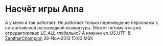 # Насчёт игры Anna

А у меня и так работает. Не работает только перемещение персонажа с
не-английской расскладкой клавиатуры. Может потому что уже
отредактировал LC_ALL глобально? А именно en_US.UTF-8.
[ZenitharChampion](User:ZenitharChampion "wikilink") 28-Nov-2013 15:03
MSK